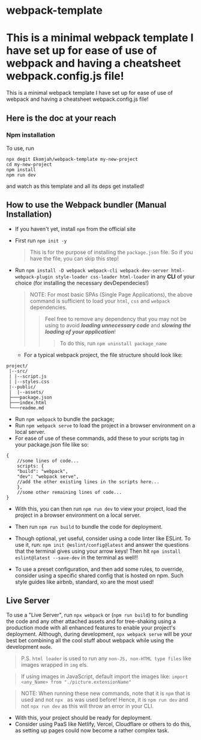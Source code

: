 # webpack-template

# This is a minimal webpack template I have set up for ease of use of webpack and having a cheatsheet webpack.config.js file!

This is a minimal webpack template I have set up for ease of use of webpack and having a cheatsheet webpack.config.js file!

## Here is the doc at your reach

### Npm installation

To use, run

```
npx degit Ekomjah/webpack-template my-new-project
cd my-new-project
npm install
npm run dev
```

and watch as this template and all its deps get installed!

## How to use the Webpack bundler (Manual Installation)

- If you haven't yet, install `npm` from the official site
- First run `npm init -y`

  > This is for the purpose of installing the `package.json` file. So if you have the file, you can skip this step!

- Run `npm install -D webpack webpack-cli webpack-dev-server html-webpack-plugin style-loader css-loader html-loader` in any **CLI** of your choice (for installing the necessary devDependecies!)

  > NOTE: For most basic SPAs (Single Page Applications), the above command is sufficient to load your `html`, `css` and `webpack` dependencies.
  >
  > > Feel free to remove any dependency that you may not be using to avoid **_loading unnecessary code_** and **_slowing the loading of your application_**!
  > >
  > > > To do this, run
  > > > `npm uninstall package_name`

  - For a typical webpack project, the file structure should look like:

```
project/
 |--src/
 | |--script.js
 | |--styles.css
 |--public/
 |  |--assets/
 ├───package.json
 ├───index.html
 └───readme.md
```

- Run `npm webpack` to bundle the package;
- Run `npm webpack serve` to load the project in a browser environment on a local server.
- For ease of use of these commands, add these to your scripts tag in your package.json file like so:

```
{
    //some lines of code...
    scripts: {
    "build": "webpack",
    "dev": "webpack serve",
    //add the other existing lines in the scripts here...
    },
    //some other remaining lines of code...
}
```

- With this, you can then run `npm run dev` to view your project, load the project in a browser environment on a local server.

- Then run `npm run build` to bundle the code for deployment.

- Though optional, yet useful, consider using a code linter like ESLint. To use it, run: `npm init @eslint/config@latest` and answer the questions that the terminal gives using your arrow keys! Then hit `npm install eslint@latest --save-dev` in the terminal as well!!

- To use a preset configuration, and then add some rules, to override, consider using a specific shared config that is hosted on npm. Such style guides like airbnb, standard, xo are the most used!

## Live Server

To use a "Live Server", run `npx webpack` or (`npm run build`) to for bundling the code and any other attached assets and for tree-shaking using a production mode with all enhanced features to enable your project's deployment.
Although, during development, `npx webpack serve` will be your best bet combining all the cool stuff about webpack while using the development `mode`.

> P.S. `html loader` is used to run any `non-JS, non-HTML type files` like images wrapped in `img` els.

> If using images in JavaScript, default import the images like:
> `import <any_Name> from "./picture.extensionName"`

> NOTE: When running these new commands, note that it is `npm` that is used and not `npx ` as was used before! Hence, it is `npm run dev` and not `npx run dev` as this will throw an error in your CLI.

- With this, your project should be ready for deployment.
- Consider using PaaS like Netlify, Vercel, Cloudflare or others to do this, as setting up pages could now become a rather complex task.
